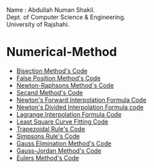 Name : Abdullah Numan Shakil.</br>
Dept. of Computer Science & Engineering.</br>
University of Rajshahi.</br>

# Numerical-Method

- [Bisection Method's Code](https://github.com/Shakil-RU/Numerical-Methods/blob/main/BisectionMethod.cpp)
- [False Position Method's Code](https://github.com/Shakil-RU/Numerical-Methods/blob/main/FalsePositionMethod.cpp)
- [Newton-Raphsons Method's Code](https://github.com/Shakil-RU/Numerical-Methods/blob/main/NewtonRaphsonMethod.cpp)
- [Secand Method's Code](https://github.com/Shakil-RU/Numerical-Methods/blob/main/SecandMethod.cpp)
- [Newton's Forward Interpolation Formula Code](https://github.com/Shakil-RU/Numerical-Methods/blob/main/Newton-Forward-Interpolation-Formula.cpp)
- [Newton's Divided Interpolation Formula code](https://github.com/Shakil-RU/Numerical-Methods/blob/main/Newton-Divided-Interpolation-Formula.cpp)
- [Lagrange Interpolation Formula Code](https://github.com/Shakil-RU/Numerical-Methods/blob/main/Lagrange-Interpolation-Formula.cpp)
- [Least Square Curve Fitting Code](https://github.com/Shakil-RU/Numerical-Methods/blob/main/Least-Sqaure-Curve-Fitting.cpp)
- [Trapezoidal Rule's Code](https://github.com/Shakil-RU/Numerical-Methods/blob/main/Trapezoidal-Rule.cpp)
- [Simpsons Rule's Code](https://github.com/Shakil-RU/Numerical-Methods/blob/main/Simpsons-Rule.cpp)
- [Gauss Elimination Method's Code](https://github.com/Shakil-RU/Numerical-Methods/blob/main/Gauss-Elimination-Method.cpp)
- [Gauss-Jordan Method's Code](https://github.com/Shakil-RU/Numerical-Methods/blob/main/Gauss-Jordan-Method.cpp)
- [Eulers Method's Code](https://github.com/Shakil-RU/Numerical-Methods/blob/main/Eulers-Method.cpp)
